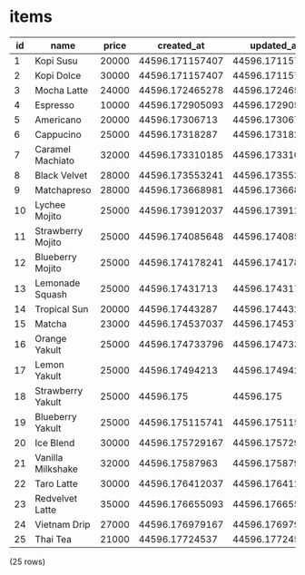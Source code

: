 items
=====

| id |       name        | price |   created_at    |   updated_at    |
|----|-------------------|-------|-----------------|-----------------|
| 1  | Kopi Susu         | 20000 | 44596.171157407 | 44596.171157407 |
| 2  | Kopi Dolce        | 30000 | 44596.171157407 | 44596.171157407 |
| 3  | Mocha Latte       | 24000 | 44596.172465278 | 44596.172465278 |
| 4  | Espresso          | 10000 | 44596.172905093 | 44596.172905093 |
| 5  | Americano         | 20000 | 44596.17306713  | 44596.17306713  |
| 6  | Cappucino         | 25000 | 44596.17318287  | 44596.17318287  |
| 7  | Caramel Machiato  | 32000 | 44596.173310185 | 44596.173310185 |
| 8  | Black Velvet      | 28000 | 44596.173553241 | 44596.173553241 |
| 9  | Matchapreso       | 28000 | 44596.173668981 | 44596.173668981 |
| 10 | Lychee Mojito     | 25000 | 44596.173912037 | 44596.173912037 |
| 11 | Strawberry Mojito | 25000 | 44596.174085648 | 44596.174085648 |
| 12 | Blueberry Mojito  | 25000 | 44596.174178241 | 44596.174178241 |
| 13 | Lemonade Squash   | 25000 | 44596.17431713  | 44596.17431713  |
| 14 | Tropical Sun      | 20000 | 44596.17443287  | 44596.17443287  |
| 15 | Matcha            | 23000 | 44596.174537037 | 44596.174537037 |
| 16 | Orange Yakult     | 25000 | 44596.174733796 | 44596.174733796 |
| 17 | Lemon Yakult      | 25000 | 44596.17494213  | 44596.17494213  |
| 18 | Strawberry Yakult | 25000 | 44596.175       | 44596.175       |
| 19 | Blueberry Yakult  | 25000 | 44596.175115741 | 44596.175115741 |
| 20 | Ice Blend         | 30000 | 44596.175729167 | 44596.175729167 |
| 21 | Vanilla Milkshake | 32000 | 44596.17587963  | 44596.17587963  |
| 22 | Taro Latte        | 30000 | 44596.176412037 | 44596.176412037 |
| 23 | Redvelvet Latte   | 35000 | 44596.176655093 | 44596.176655093 |
| 24 | Vietnam Drip      | 27000 | 44596.176979167 | 44596.176979167 |
| 25 | Thai Tea          | 21000 | 44596.17724537  | 44596.17724537  |
(25 rows)

